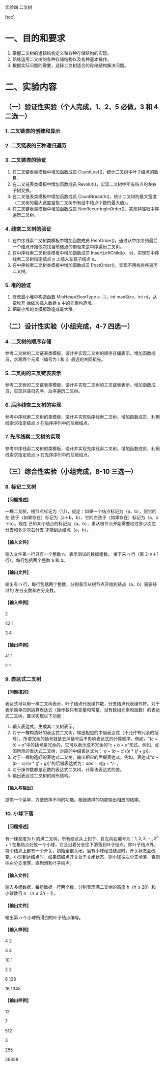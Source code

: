 实验四  二叉树

[toc]

# 一、目的和要求

1. 掌握二叉树的逻辑结构定义和各种存储结构的实现。
2. 熟练运用二叉树的各种存储结构以及各种基本操作。
3. 根据实际问题的需要，选择二叉树适合的存储结构解决问题。

# 二、实验内容

## （一）验证性实验（个人完成，1、2、5 必做，3 和 4 二选一）

### 1. 二叉链表的创建和显示

### 2. 二叉链表的三种递归遍历

### 3. 二叉链表的验证

1. 在二叉链表类模板中增加函数成员 CountLeaf()，统计二叉树中叶子结点的数目。
2. 在二叉链表类模板中增加函数成员 Revolut()，实现二叉树中所有结点的左右子树交换。
3. 在二叉链表类模板中增加函数成员 CountBreadth()，统计二叉树的最大宽度（二叉树的最大宽度是指二叉树所有层中结点个数的最大值）。
4. 在二叉链表类模板中增加函数成员 NonRecurringInOrder()，实现非递归中序遍历二叉树。

### 4. 线索二叉树的验证

1. 在中序线索二叉树类模板中增加函数成员 ReInOrder()，通过从中序序列最后一个结点开始依次找当前结点的前驱来逆中序遍历二叉树。
2. 在中序线索二叉树类模板中增加函数成员 InsertLeftChild(p，e)，实现在中序线索二叉树指定结点 p 上插入左孩子结点 e。
3. 在中序线索二叉树类模板中增加函数成员 PostOrder()，实现不用栈后序遍历二叉树。

### 5. 堆的验证

1. 修改最小堆中构造函数 MinHeap(ElemType a［］，int maxSize，int n)，从空堆开
始依次插入数组 a 中的元素构造堆。
2. 把最小堆的类模板改造成最大堆。

## （二）设计性实验（小组完成，4-7 四选一） 

### 4. 二叉树的顺序存储

参考二叉树的二叉链表类模板，设计并实现二叉树的顺序存储表示。增加函数成员，求离两个元素（编号为 i 和 j）最近的共同祖先。

### 5. 二叉树的三叉链表表示

参考二叉树的二叉链表类模板，设计并实现二叉树的三叉链表表示。增加函数成员，实现非递归先序、后序遍历二叉树。

### 6. 后序线索二叉树的实现

参考中序线索二叉树的类模板，设计并实现后序线索二叉树。增加函数成员，利用线索求指定结点 p 在后序序列中的后继结点。

### 7. 先序线索二叉树的实现

参考中序线索二叉树的类模板，设计并实现先序线索二叉树。增加函数成员，利用线索求指定结点 p 在先序序列中的后继结点。

## （三）综合性实验（小组完成，8-10 三选一）

### 8. 标记二叉树

#### 【问题描述】

一棵二叉树，根节点标记为（1,1），规定：如果一个结点标记为（a，b），则它的左
孩子（如果存在）标记为（a＋b，b），它的右孩子（如果存在）标记为（a，a＋b）。现在
已知某个结点的标记为（a，b），求从根节点开始需要经过多少次左分支和多少次右分支
才能到达结点（a，b）。

#### 【输入文件】

输入文件第一行只有一个整数 n，表示测试的数据组数。
接下来 n 行（第 2-n＋1 行），每行包括两个整数 a 和 b。

#### 【输出文件】

输出有 n 行，每行包括两个整数，分别表示从根节点开始到结点（a，b）需要经过的
左分支数和右分支数。

#### 【输入样例】
2

42 1

3 4

#### 【输出样例】

41 1

2 1

### 9. 表达式二叉树

#### 【问题描述】

表达式可以用一棵二叉树表示，叶子结点代表操作数，分支结点代表操作符。对于表示简单四则运算表达式（操作数只有变量和常量，没有数组元素和函数）的表达式二叉树，要求实现以下功能：
1. 输入表达式，生成其二叉树表示。
2. 对于一棵构造好的表达式二叉树，输出相应的中缀表达式（不允许有冗余的括号）。所谓冗余的括号就是去掉括号后不影响表达式的计算顺序。例如，“$(c+b)+a$”中的括号是冗余的，它可以表示成不冗余的“$c+b+a$”形式。例如，如图所示的表达式二叉树，对应的中缀表达式为： $a-(b-c)/(e*(f+g))$。
2. 对于一棵构造好的表达式二叉树，输出相应的后缀表达式。例如，表达式“$a-(b-c)/(e*(f+g))$”的后缀表达式为：$abc-efg+*/-$。
4. 对于操作数都是正数的表达式二叉树，计算该表达式的值。
5. 输出表达式二叉树的树形结构。

#### 【输入与输出】

提供一个菜单，方便选择不同的功能。根据选择的功能输出相应的结果。

### 10. 小球下落

#### 【问题描述】

有一棵高度为 h 的满二叉树，所有结点从上到下、自左向右编号为：$1, 2, 3, \cdots, 2^h+1$
在根结点处放一个小球，它会沿着分支往下滑落到叶子结点。除叶子结点外，每个结点上都有一个开关，初始全部关闭，当有小球经过结点时，开关状态会改变。小球到达结点时，如果该结点开关处于关闭状态，则小球往左分支滑落，否则往右分支滑落，直到滑到叶子结点。

#### 【输入文件】

输入多组数据，每组数据一行两个数，分别表示满二叉树的高度 h（$h≤20$）和小球数目 n
（$n≤2h-1$）。

#### 【输出文件】

输出第 n 个小球所滑到的叶子结点编号。

#### 【输入样例】

4 2

3 4

10 1

2 2

8 128

16 1345

#### 【输出样例】

12

7

512

3

255

36358